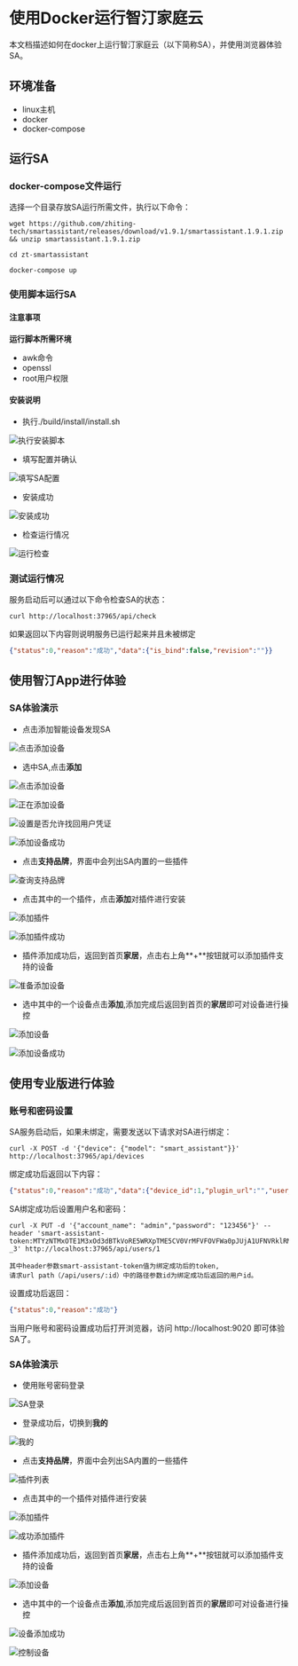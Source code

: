# 使用Docker运行智汀家庭云
本文档描述如何在docker上运行智汀家庭云（以下简称SA），并使用浏览器体验SA。

## 环境准备
- linux主机
- docker
- docker-compose

## 运行SA

### docker-compose文件运行

选择一个目录存放SA运行所需文件，执行以下命令：

```shell
wget https://github.com/zhiting-tech/smartassistant/releases/download/v1.9.1/smartassistant.1.9.1.zip && unzip smartassistant.1.9.1.zip

cd zt-smartassistant

docker-compose up
```

### 使用脚本运行SA

#### 注意事项

**运行脚本所需环境**

- awk命令
- openssl
- root用户权限

#### 安装说明

- 执行./build/install/install.sh

![执行安装脚本](../images/exec_install.png)

- 填写配置并确认

![填写SA配置](../images/install_config.png)

- 安装成功

![安装成功](../images/install_success.png)

- 检查运行情况

![运行检查](../images/install_check.png)

### 测试运行情况

服务启动后可以通过以下命令检查SA的状态：

```shell
curl http://localhost:37965/api/check
```

如果返回以下内容则说明服务已运行起来并且未被绑定

```json
{"status":0,"reason":"成功","data":{"is_bind":false,"revision":""}}
```

## 使用智汀App进行体验

### SA体验演示

- 点击添加智能设备发现SA

![点击添加设备](../images/app_smartassistant_ready_add.png)

- 选中SA,点击**添加**

![点击添加设备](../images/app_smartassistant_add.png)

![正在添加设备](../images/app_smartassistant_add_2.png)

![设置是否允许找回用户凭证](../images/app_smartassistant_add_3.png)

![添加设备成功](../images/app_smartassistant_add_success.png)

- 点击**支持品牌**，界面中会列出SA内置的一些插件

![查询支持品牌](../images/app_search_plugin.png)

- 点击其中的一个插件，点击**添加**对插件进行安装

![添加插件](../images/app_plugin_add.png)

![添加插件成功](../images/app_plugin_add_success.png)

- 插件添加成功后，返回到首页**家居**，点击右上角**+**按钮就可以添加插件支持的设备

![准备添加设备](../images/app_ready_add_device_home.png)

- 选中其中的一个设备点击**添加**,添加完成后返回到首页的**家居**即可对设备进行操控

![添加设备](../images/app_device_add.png)

![添加设备成功](../images/app_device_add_success.png)

## 使用专业版进行体验

### 账号和密码设置

SA服务启动后，如果未绑定，需要发送以下请求对SA进行绑定：

```shell
curl -X POST -d '{"device": {"model": "smart_assistant"}}' http://localhost:37965/api/devices
```

绑定成功后返回以下内容：

```json
{"status":0,"reason":"成功","data":{"device_id":1,"plugin_url":"","user_info":{"user_id":1,"role_infos":null,"account_name":"","nickname":"wyqicai","token":"MTYzNTMxOTE1M3xOd3dBTkVoRE5WRXpTME5CV0VrMFVFOVFWa0pJUjA1UFNVRklRMEUxUkZaWVFsRkNWVWhUVWxWRFEwNUVTek5QU0VwVlJVVlJSMEU9fNXschLMFQtEogQo2AlJu4wfSJfLrsk994FwSGUhp-_3","phone":"","is_set_password":false},"area_info":{"id":"20763937284831135"}}}
```

SA绑定成功后设置用户名和密码：

```shell
curl -X PUT -d '{"account_name": "admin","password": "123456"}' --header 'smart-assistant-token:MTYzNTMxOTE1M3xOd3dBTkVoRE5WRXpTME5CV0VrMFVFOVFWa0pJUjA1UFNVRklRMEUxUkZaWVFsRkNWVWhUVWxWRFEwNUVTek5QU0VwVlJVVlJSMEU9fNXschLMFQtEogQo2AlJu4wfSJfLrsk994FwSGUhp-_3' http://localhost:37965/api/users/1

其中header参数smart-assistant-token值为绑定成功后的token, 
请求url path（/api/users/:id）中的路径参数id为绑定成功后返回的用户id。

```

设置成功后返回：

```json
{"status":0,"reason":"成功"}
```

当用户账号和密码设置成功后打开浏览器，访问 http://localhost:9020 即可体验SA了。

### SA体验演示

- 使用账号密码登录

![SA登录](../images/sa_login.png)

- 登录成功后，切换到**我的**

![我的](../images/mine.png)

- 点击**支持品牌**，界面中会列出SA内置的一些插件

![插件列表](../images/plugin_list.png)

- 点击其中的一个插件对插件进行安装

![添加插件](../images/add_plugin.png)

![成功添加插件](../images/add_plugin_success.png)

- 插件添加成功后，返回到首页**家居**，点击右上角**+**按钮就可以添加插件支持的设备

![添加设备](../images/device_list.png)

- 选中其中的一个设备点击**添加**,添加完成后返回到首页的**家居**即可对设备进行操控

![设备添加成功](../images/add_device_success.png)

![控制设备](../images/device_control.png)
